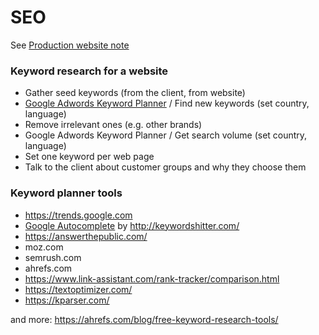 # SEO

See [Production website note](/webserver/Production-website.md#seo)


### Keyword research for a website

- Gather seed keywords (from the client, from website)
- [Google Adwords Keyword Planner](https://ads.google.com/aw/keywordplanner/home)
  / Find new keywords (set country, language)
- Remove irrelevant ones (e.g. other brands)
- Google Adwords Keyword Planner / Get search volume (set country, language)
- Set one keyword per web page
- Talk to the client about customer groups and why they choose them 

### Keyword planner tools

- https://trends.google.com
- [Google Autocomplete](https://support.google.com/websearch/answer/106230)
  by http://keywordshitter.com/
- https://answerthepublic.com/
- moz.com
- semrush.com
- ahrefs.com
- https://www.link-assistant.com/rank-tracker/comparison.html
- https://textoptimizer.com/
- https://kparser.com/

and more: https://ahrefs.com/blog/free-keyword-research-tools/

